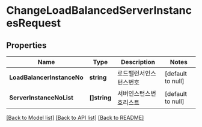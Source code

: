# ChangeLoadBalancedServerInstancesRequest

## Properties
Name | Type | Description | Notes
------------ | ------------- | ------------- | -------------
**LoadBalancerInstanceNo** | **string** | 로드밸런서인스턴스번호 | [default to null]
**ServerInstanceNoList** | **[]string** | 서버인스턴스번호리스트 | [default to null]

[[Back to Model list]](../README.md#documentation-for-models) [[Back to API list]](../README.md#documentation-for-api-endpoints) [[Back to README]](../README.md)


